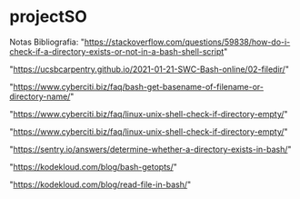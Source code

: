 # projectSO
Notas Bibliografia:
"https://stackoverflow.com/questions/59838/how-do-i-check-if-a-directory-exists-or-not-in-a-bash-shell-script" 

"https://ucsbcarpentry.github.io/2021-01-21-SWC-Bash-online/02-filedir/"

"https://www.cyberciti.biz/faq/bash-get-basename-of-filename-or-directory-name/"

"https://www.cyberciti.biz/faq/linux-unix-shell-check-if-directory-empty/"

"https://www.cyberciti.biz/faq/linux-unix-shell-check-if-directory-empty/"

"https://sentry.io/answers/determine-whether-a-directory-exists-in-bash/"

"https://kodekloud.com/blog/bash-getopts/"

"https://kodekloud.com/blog/read-file-in-bash/"
